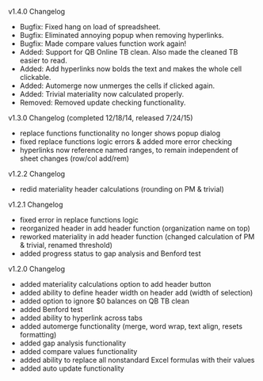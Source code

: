 v1.4.0 Changelog
- Bugfix: Fixed hang on load of spreadsheet.
- Bugfix: Eliminated annoying popup when removing hyperlinks.
- Bugfix: Made compare values function work again!
- Added: Support for QB Online TB clean. Also made the cleaned TB easier to read.
- Added: Add hyperlinks now bolds the text and makes the whole cell clickable.
- Added: Automerge now unmerges the cells if clicked again.
- Added: Trivial materiality now calculated properly.
- Removed: Removed update checking functionality.

v1.3.0 Changelog (completed 12/18/14, released 7/24/15)
 - replace functions functionality no longer shows popup dialog
 - fixed replace functions logic errors & added more error checking
 - hyperlinks now reference named ranges, to remain independent of sheet changes (row/col add/rem)
 
 v1.2.2 Changelog
 - redid materiality header calculations (rounding on PM & trivial)

 v1.2.1 Changelog
 - fixed error in replace functions logic
 - reorganized header in add header function (organization name on top)
 - reworked materiality in add header function (changed calculation of PM & trivial, renamed threshold)
 - added progress status to gap analysis and Benford test

 v1.2.0 Changelog
 - added materiality calculations option to add header button
 - added ability to define header width on header add (width of selection)
 - added option to ignore $0 balances on QB TB clean
 - added Benford test
 - added ability to hyperlink across tabs
 - added automerge functionality (merge, word wrap, text align, resets formatting)
 - added gap analysis functionality
 - added compare values functionality
 - added ability to replace all nonstandard Excel formulas with their values
 - added auto update functionality
